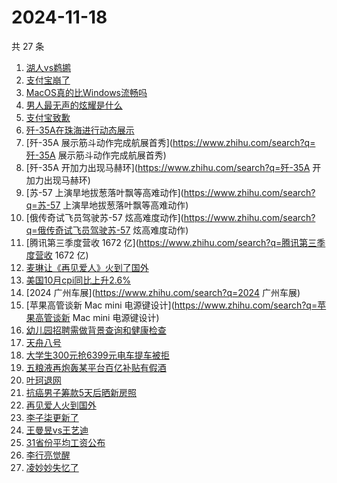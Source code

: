# 2024-11-18

共 27 条

<!-- BEGIN ZHIHUSEARCH -->
<!-- 最后更新时间 Mon Nov 18 2024 23:12:02 GMT+0800 (China Standard Time) -->
1. [湖人vs鹈鹕](https://www.zhihu.com/search?q=湖人vs鹈鹕)
1. [支付宝崩了](https://www.zhihu.com/search?q=支付宝崩了)
1. [MacOS真的比Windows流畅吗](https://www.zhihu.com/search?q=MacOS真的比Windows流畅吗)
1. [男人最无声的炫耀是什么](https://www.zhihu.com/search?q=男人最无声的炫耀是什么)
1. [支付宝致歉](https://www.zhihu.com/search?q=支付宝致歉)
1. [歼-35A在珠海进行动态展示](https://www.zhihu.com/search?q=歼-35A在珠海进行动态展示)
1. [歼-35A 展示筋斗动作完成航展首秀](https://www.zhihu.com/search?q=歼-35A 展示筋斗动作完成航展首秀)
1. [歼-35A 开加力出现马赫环](https://www.zhihu.com/search?q=歼-35A 开加力出现马赫环)
1. [苏-57 上演旱地拔葱落叶飘等高难动作](https://www.zhihu.com/search?q=苏-57 上演旱地拔葱落叶飘等高难动作)
1. [俄传奇试飞员驾驶苏-57 炫高难度动作](https://www.zhihu.com/search?q=俄传奇试飞员驾驶苏-57 炫高难度动作)
1. [腾讯第三季度营收 1672 亿](https://www.zhihu.com/search?q=腾讯第三季度营收 1672 亿)
1. [麦琳让《再见爱人》火到了国外](https://www.zhihu.com/search?q=麦琳让《再见爱人》火到了国外)
1. [美国10月cpi同比上升2.6%](https://www.zhihu.com/search?q=美国10月cpi同比上升2.6%)
1. [2024 广州车展](https://www.zhihu.com/search?q=2024 广州车展)
1. [苹果高管谈新 Mac mini 电源键设计](https://www.zhihu.com/search?q=苹果高管谈新 Mac mini 电源键设计)
1. [幼儿园招聘需做背景查询和健康检查](https://www.zhihu.com/search?q=幼儿园招聘需做背景查询和健康检查)
1. [天舟八号](https://www.zhihu.com/search?q=天舟八号)
1. [大学生300元抢6399元电车提车被拒](https://www.zhihu.com/search?q=大学生300元抢6399元电车提车被拒)
1. [五粮液再炮轰某平台百亿补贴有假酒](https://www.zhihu.com/search?q=五粮液再炮轰某平台百亿补贴有假酒)
1. [叶珂退网](https://www.zhihu.com/search?q=叶珂退网)
1. [抗癌男子筹款5天后晒新房照](https://www.zhihu.com/search?q=抗癌男子筹款5天后晒新房照)
1. [再见爱人火到国外](https://www.zhihu.com/search?q=再见爱人火到国外)
1. [李子柒更新了](https://www.zhihu.com/search?q=李子柒更新了)
1. [王曼昱vs王艺迪](https://www.zhihu.com/search?q=王曼昱vs王艺迪)
1. [31省份平均工资公布](https://www.zhihu.com/search?q=31省份平均工资公布)
1. [李行亮觉醒](https://www.zhihu.com/search?q=李行亮觉醒)
1. [凌妙妙失忆了](https://www.zhihu.com/search?q=凌妙妙失忆了)
<!-- END ZHIHUSEARCH -->
